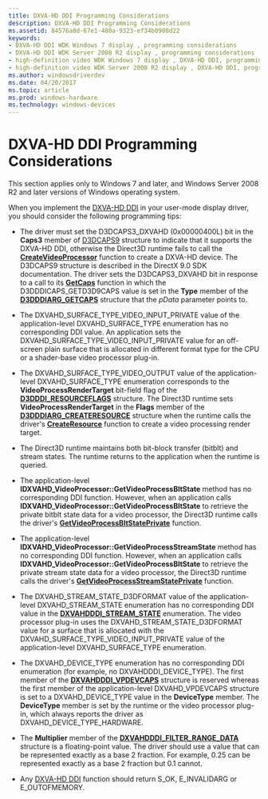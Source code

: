 ```yaml
---
title: DXVA-HD DDI Programming Considerations
description: DXVA-HD DDI Programming Considerations
ms.assetid: 84576a8d-67e1-480a-9323-ef34b0900d22
keywords:
- DXVA-HD DDI WDK Windows 7 display , programming considerations
- DXVA-HD DDI WDK Server 2008 R2 display , programming considerations
- high-definition video WDK Windows 7 display , DXVA-HD DDI, programming considerations
- high-definition video WDK Server 2008 R2 display , DXVA-HD DDI, programming considerations
ms.author: windowsdriverdev
ms.date: 04/20/2017
ms.topic: article
ms.prod: windows-hardware
ms.technology: windows-devices
---
```


# DXVA-HD DDI Programming Considerations


This section applies only to Windows 7 and later, and Windows Server 2008 R2 and later versions of Windows operating system.

When you implement the [DXVA-HD DDI](dxva-hd-ddi.md) in your user-mode display driver, you should consider the following programming tips:

-   The driver must set the D3DCAPS3\_DXVAHD (0x00000400L) bit in the **Caps3** member of [D3DCAPS9](http://go.microsoft.com/fwlink/p/?linkid=122122) structure to indicate that it supports the DXVA-HD DDI, otherwise the Direct3D runtime fails to call the [**CreateVideoProcessor**](https://msdn.microsoft.com/library/windows/hardware/ff540732) function to create a DXVA-HD device. The D3DCAPS9 structure is described in the DirectX 9.0 SDK documentation. The driver sets the D3DCAPS3\_DXVAHD bit in response to a call to its [**GetCaps**](https://msdn.microsoft.com/library/windows/hardware/ff566762) function in which the D3DDDICAPS\_GETD3D9CAPS value is set in the **Type** member of the [**D3DDDIARG\_GETCAPS**](https://msdn.microsoft.com/library/windows/hardware/ff543148) structure that the *pData* parameter points to.

-   The DXVAHD\_SURFACE\_TYPE\_VIDEO\_INPUT\_PRIVATE value of the application-level DXVAHD\_SURFACE\_TYPE enumeration has no corresponding DDI value. An application sets the DXVAHD\_SURFACE\_TYPE\_VIDEO\_INPUT\_PRIVATE value for an off-screen plain surface that is allocated in different format type for the CPU or a shader-base video processor plug-in.

-   The DXVAHD\_SURFACE\_TYPE\_VIDEO\_OUTPUT value of the application-level DXVAHD\_SURFACE\_TYPE enumeration corresponds to the **VideoProcessRenderTarget** bit-field flag of the [**D3DDDI\_RESOURCEFLAGS**](https://msdn.microsoft.com/library/windows/hardware/ff544644) structure. The Direct3D runtime sets **VideoProcessRenderTarget** in the **Flags** member of the [**D3DDDIARG\_CREATERESOURCE**](https://msdn.microsoft.com/library/windows/hardware/ff542963) structure when the runtime calls the driver's [**CreateResource**](https://msdn.microsoft.com/library/windows/hardware/ff540688) function to create a video processing render target.

-   The Direct3D runtime maintains both bit-block transfer (bitblt) and stream states. The runtime returns to the application when the runtime is queried.

-   The application-level **IDXVAHD\_VideoProcessor::GetVideoProcessBltState** method has no corresponding DDI function. However, when an application calls **IDXVAHD\_VideoProcessor::GetVideoProcessBltState** to retrieve the private bitblt state data for a video processor, the Direct3D runtime calls the driver's [**GetVideoProcessBltStatePrivate**](https://msdn.microsoft.com/library/windows/hardware/ff566812) function.

-   The application-level **IDXVAHD\_VideoProcessor::GetVideoProcessStreamState** method has no corresponding DDI function. However, when an application calls **IDXVAHD\_VideoProcessor::GetVideoProcessBltState** to retrieve the private stream state data for a video processor, the Direct3D runtime calls the driver's [**GetVideoProcessStreamStatePrivate**](https://msdn.microsoft.com/library/windows/hardware/ff566815) function.

-   The DXVAHD\_STREAM\_STATE\_D3DFORMAT value of the application-level DXVAHD\_STREAM\_STATE enumeration has no corresponding DDI value in the [**DXVAHDDDI\_STREAM\_STATE**](https://msdn.microsoft.com/library/windows/hardware/ff563068) enumeration. The video processor plug-in uses the DXVAHD\_STREAM\_STATE\_D3DFORMAT value for a surface that is allocated with the DXVAHD\_SURFACE\_TYPE\_VIDEO\_INPUT\_PRIVATE value of the application-level DXVAHD\_SURFACE\_TYPE enumeration.

-   The DXVAHD\_DEVICE\_TYPE enumeration has no corresponding DDI enumeration (for example, no DXVAHDDDI\_DEVICE\_TYPE). The first member of the [**DXVAHDDDI\_VPDEVCAPS**](https://msdn.microsoft.com/library/windows/hardware/ff563113) structure is reserved whereas the first member of the application-level DXVAHD\_VPDEVCAPS structure is set to a DXVAHD\_DEVICE\_TYPE value in the **DeviceType** member. The **DeviceType** member is set by the runtime or the video processor plug-in, which always reports the driver as DXVAHD\_DEVICE\_TYPE\_HARDWARE.

-   The **Multiplier** member of the [**DXVAHDDDI\_FILTER\_RANGE\_DATA**](https://msdn.microsoft.com/library/windows/hardware/ff563055) structure is a floating-point value. The driver should use a value that can be represented exactly as a base 2 fraction. For example, 0.25 can be represented exactly as a base 2 fraction but 0.1 cannot.

-   Any [DXVA-HD DDI](dxva-hd-ddi.md) function should return S\_OK, E\_INVALIDARG or E\_OUTOFMEMORY.

 

 





